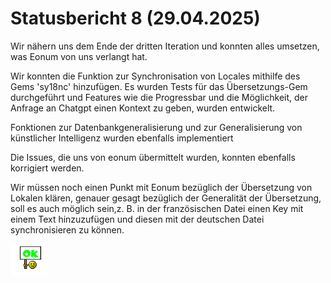 # Statusbericht 8 (29.04.2025)

Wir nähern uns dem Ende der dritten Iteration und konnten alles umsetzen, was Eonum von uns verlangt hat. 

Wir konnten die Funktion zur Synchronisation von Locales mithilfe des Gems 'sy18nc' hinzufügen. 
Es wurden Tests für das Übersetzungs-Gem durchgeführt und Features wie die Progressbar und die Möglichkeit, der Anfrage an Chatgpt einen Kontext zu geben, wurden entwickelt.

Fonktionen zur Datenbankgeneralisierung und zur Generalisierung von künstlicher Intelligenz wurden ebenfalls implementiert

Die Issues, die uns von eonum übermittelt wurden, konnten ebenfalls korrigiert werden.

Wir müssen noch einen Punkt mit Eonum bezüglich der Übersetzung von Lokalen klären, genauer gesagt bezüglich der Generalität der Übersetzung, soll es auch möglich sein,z. B. in der französischen Datei einen Key mit einem Text hinzuzufügen und diesen mit der deutschen Datei synchronisieren zu können.




![Ok](./img/ok.png)